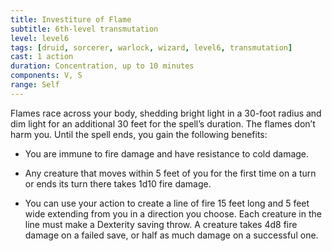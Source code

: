 ```yaml
---
title: Investiture of Flame
subtitle: 6th-level transmutation
level: level6
tags: [druid, sorcerer, warlock, wizard, level6, transmutation]
cast: 1 action
duration: Concentration, up to 10 minutes
components: V, S
range: Self
---
```

Flames race across your body, shedding bright light in a 30-foot radius and dim light for an additional 30 feet for the spell’s duration. The flames don’t harm you. Until the spell ends, you gain the following benefits:

* You are immune to fire damage and have resistance to cold damage.

* Any creature that moves within 5 feet of you for the first time on a turn or ends its turn there takes 1d10 fire damage.

* You can use your action to create a line of fire 15 feet long and 5 feet wide extending from you in a direction you choose. Each creature in the line must make a Dexterity saving throw. A creature takes 4d8 fire damage on a failed save, or half as much damage on a successful one.